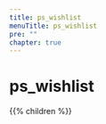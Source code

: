 ```yaml
---
title: ps_wishlist
menuTitle: ps_wishlist 
pre: ""
chapter: true
---
```

        
# ps_wishlist

{{% children %}}